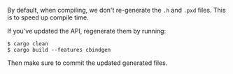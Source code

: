 By default, when compiling, we don't re-generate the `.h` and `.pxd` files.
This is to speed up compile time.

If you've updated the API, regenerate them by running:

```
$ cargo clean
$ cargo build --features cbindgen
```

Then make sure to commit the updated generated files.
